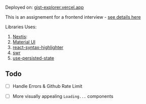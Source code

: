 
Deployed on: [gist-explorer.vercel.app](https://gist-explorer.vercel.app)

This is an assignement for a frontend interview - [see details here](Frontend%20Assignment%20Test.pdf)


Libraries Uses:

1. [Nextjs](https://github.com/zeit/next.js/): 
2. [Material UI](https://material-ui.com/)
3. [react-syntax-highlighter](https://github.com/react-syntax-highlighter/react-syntax-highlighter)
4. [swr](https://swr.vercel.app/)
5. [use-persisted-state](https://github.com/donavon/use-persisted-state/)

## Todo

- [ ] Handle Errors & Github Rate Limit
- [ ] More visually appealing `Loading...` components


